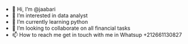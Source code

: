 - 👋 Hi, I’m @jaabari
- 👀 I’m interested in data analyst
- 🌱 I’m currently learning python
- 💞️ I’m looking to collaborate on all financial tasks
- 📫 How to reach me get in touch with me in Whatsup +212661130827

<!---
jaabari/jaabari is a ✨ special ✨ repository because its `README.md` (this file) appears on your GitHub profile.
You can click the Preview link to take a look at your changes.
--->
